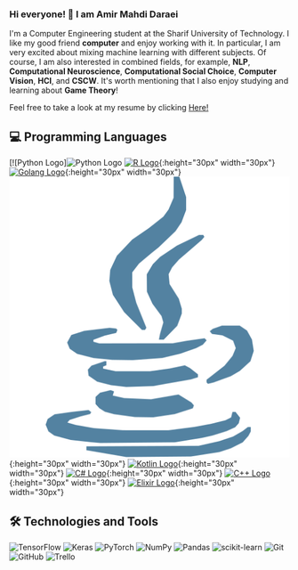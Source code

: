 ### Hi everyone! 👋 I am Amir Mahdi Daraei 

I'm a Computer Engineering student at the Sharif University of Technology.
I like my good friend **computer** and enjoy working with it. In particular, I am very excited about mixing machine learning with different subjects. Of course, I am also interested in combined fields, for example, **NLP**, **Computational Neuroscience**, **Computational Social Choice**, **Computer Vision**, **HCI**, and **CSCW**.
It's worth mentioning that I also enjoy studying and learning about **Game Theory**!

<!--
**hgoli02/hgoli02** is a ✨ _special_ ✨ repository because its `README.md` (this file) appears on your GitHub profile.

Here are some ideas to get you started:

- 🔭 I have a background in physics (Iran's National Physics Olympiad Silver medalist)
- 🌱 I’m currently learning 
- 👯 I’m looking to collaborate on ...
- 🤔 I’m looking for help with ...
- 💬 Ask me about ...
- 📫 How to reach me: ...
- 😄 Pronouns: ...
- ⚡ Fun fact: ...
-->
Feel free to take a look at my resume by clicking [Here!](https://github.com/amiiirdara/amiiirdara/blob/main/AmirMahdiDaraei_CV.pdf)

## 💻 Programming Languages
[![Python Logo]<img src="https://raw.githubusercontent.com/simple-icons/simple-icons/develop/icons/python.svg" alt="Python Logo" width="30" height="30">
[![R Logo](https://raw.githubusercontent.com/simple-icons/simple-icons/develop/icons/r.svg)](https://www.r-project.org){:height="30px" width="30px"} 
[![Golang Logo](https://raw.githubusercontent.com/simple-icons/simple-icons/develop/icons/go.svg)](https://golang.org){:height="30px" width="30px"} 
[![Java Logo](https://raw.githubusercontent.com/simple-icons/simple-icons/develop/icons/java.svg)](https://www.java.com){:height="30px" width="30px"} 
[![Kotlin Logo](https://raw.githubusercontent.com/simple-icons/simple-icons/develop/icons/kotlin.svg)](https://kotlinlang.org){:height="30px" width="30px"} 
[![C# Logo](https://raw.githubusercontent.com/simple-icons/simple-icons/develop/icons/csharp.svg)](https://docs.microsoft.com/en-us/dotnet/csharp/){:height="30px" width="30px"} 
[![C++ Logo](https://raw.githubusercontent.com/simple-icons/simple-icons/develop/icons/cplusplus.svg)](https://isocpp.org){:height="30px" width="30px"} 
[![Elixir Logo](https://raw.githubusercontent.com/simple-icons/simple-icons/develop/icons/elixir.svg)](https://elixir-lang.org){:height="30px" width="30px"}

## 🛠️ Technologies and Tools
![TensorFlow](https://img.shields.io/badge/TensorFlow-%23FF6F00.svg?style=for-the-badge&logo=TensorFlow&logoColor=white) ![Keras](https://img.shields.io/badge/Keras-%23D00000.svg?style=for-the-badge&logo=Keras&logoColor=white) ![PyTorch](https://img.shields.io/badge/PyTorch-%23EE4C2C.svg?style=for-the-badge&logo=PyTorch&logoColor=white) ![NumPy](https://img.shields.io/badge/numpy-%23013243.svg?style=for-the-badge&logo=numpy&logoColor=white) ![Pandas](https://img.shields.io/badge/pandas-%23150458.svg?style=for-the-badge&logo=pandas&logoColor=white) ![scikit-learn](https://img.shields.io/badge/scikit--learn-%23F7931E.svg?style=for-the-badge&logo=scikit-learn&logoColor=white) ![Git](https://img.shields.io/badge/git-%23F05033.svg?style=for-the-badge&logo=git&logoColor=white) ![GitHub](https://img.shields.io/badge/github-%23121011.svg?style=for-the-badge&logo=github&logoColor=white) ![Trello](https://img.shields.io/badge/Trello-%23026AA7.svg?style=for-the-badge&logo=Trello&logoColor=white)
 
